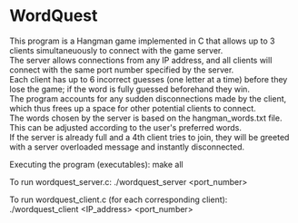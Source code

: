 # WordQuest
This program is a Hangman game implemented in C that allows up to 3 clients simultaneuously to connect with the game server.  
The server allows connections from any IP address, and all clients will connect with the same port number specified by the server.  
Each client has up to 6 incorrect guesses (one letter at a time) before they lose the game; if the word is fully guessed beforehand they win.  
The program accounts for any sudden disconnections made by the client, which thus frees up a space for other potential clients to connect.  
The words chosen by the server is based on the hangman_words.txt file. This can be adjusted according to the user's preferred words.  
If the server is already full and a 4th client tries to join, they will be greeted with a server overloaded message and instantly disconnected.

Executing the program (executables):
make all

To run wordquest_server.c: 
./wordquest_server <port_number>

To run wordquest_client.c (for each corresponding client):
./wordquest_client <IP_address> <port_number>